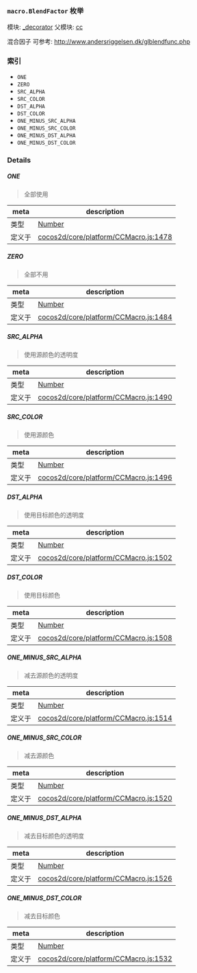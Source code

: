 ### `macro.BlendFactor` 枚举



模块: [_decorator](../modules/_decorator.md)
父模块: [cc](../modules/cc.md)


混合因子
可参考: http://www.andersriggelsen.dk/glblendfunc.php


### 索引
  - `ONE`
  - `ZERO`
  - `SRC_ALPHA`
  - `SRC_COLOR`
  - `DST_ALPHA`
  - `DST_COLOR`
  - `ONE_MINUS_SRC_ALPHA`
  - `ONE_MINUS_SRC_COLOR`
  - `ONE_MINUS_DST_ALPHA`
  - `ONE_MINUS_DST_COLOR`

### Details


##### ONE

> 全部使用

| meta | description |
|------|-------------|
| 类型 | <a href="https://developer.mozilla.org/en/JavaScript/Reference/Global_Objects/Number" class="crosslink external" target="_blank">Number</a> |
| 定义于 | [cocos2d/core/platform/CCMacro.js:1478](https://github.com/cocos-creator/engine/blob/e222465ce8426e5cf32052e4f37701f3a529ed18/cocos2d/core/platform/CCMacro.js#L1478) |



##### ZERO

> 全部不用

| meta | description |
|------|-------------|
| 类型 | <a href="https://developer.mozilla.org/en/JavaScript/Reference/Global_Objects/Number" class="crosslink external" target="_blank">Number</a> |
| 定义于 | [cocos2d/core/platform/CCMacro.js:1484](https://github.com/cocos-creator/engine/blob/e222465ce8426e5cf32052e4f37701f3a529ed18/cocos2d/core/platform/CCMacro.js#L1484) |



##### SRC_ALPHA

> 使用源颜色的透明度

| meta | description |
|------|-------------|
| 类型 | <a href="https://developer.mozilla.org/en/JavaScript/Reference/Global_Objects/Number" class="crosslink external" target="_blank">Number</a> |
| 定义于 | [cocos2d/core/platform/CCMacro.js:1490](https://github.com/cocos-creator/engine/blob/e222465ce8426e5cf32052e4f37701f3a529ed18/cocos2d/core/platform/CCMacro.js#L1490) |



##### SRC_COLOR

> 使用源颜色

| meta | description |
|------|-------------|
| 类型 | <a href="https://developer.mozilla.org/en/JavaScript/Reference/Global_Objects/Number" class="crosslink external" target="_blank">Number</a> |
| 定义于 | [cocos2d/core/platform/CCMacro.js:1496](https://github.com/cocos-creator/engine/blob/e222465ce8426e5cf32052e4f37701f3a529ed18/cocos2d/core/platform/CCMacro.js#L1496) |



##### DST_ALPHA

> 使用目标颜色的透明度

| meta | description |
|------|-------------|
| 类型 | <a href="https://developer.mozilla.org/en/JavaScript/Reference/Global_Objects/Number" class="crosslink external" target="_blank">Number</a> |
| 定义于 | [cocos2d/core/platform/CCMacro.js:1502](https://github.com/cocos-creator/engine/blob/e222465ce8426e5cf32052e4f37701f3a529ed18/cocos2d/core/platform/CCMacro.js#L1502) |



##### DST_COLOR

> 使用目标颜色

| meta | description |
|------|-------------|
| 类型 | <a href="https://developer.mozilla.org/en/JavaScript/Reference/Global_Objects/Number" class="crosslink external" target="_blank">Number</a> |
| 定义于 | [cocos2d/core/platform/CCMacro.js:1508](https://github.com/cocos-creator/engine/blob/e222465ce8426e5cf32052e4f37701f3a529ed18/cocos2d/core/platform/CCMacro.js#L1508) |



##### ONE_MINUS_SRC_ALPHA

> 减去源颜色的透明度

| meta | description |
|------|-------------|
| 类型 | <a href="https://developer.mozilla.org/en/JavaScript/Reference/Global_Objects/Number" class="crosslink external" target="_blank">Number</a> |
| 定义于 | [cocos2d/core/platform/CCMacro.js:1514](https://github.com/cocos-creator/engine/blob/e222465ce8426e5cf32052e4f37701f3a529ed18/cocos2d/core/platform/CCMacro.js#L1514) |



##### ONE_MINUS_SRC_COLOR

> 减去源颜色

| meta | description |
|------|-------------|
| 类型 | <a href="https://developer.mozilla.org/en/JavaScript/Reference/Global_Objects/Number" class="crosslink external" target="_blank">Number</a> |
| 定义于 | [cocos2d/core/platform/CCMacro.js:1520](https://github.com/cocos-creator/engine/blob/e222465ce8426e5cf32052e4f37701f3a529ed18/cocos2d/core/platform/CCMacro.js#L1520) |



##### ONE_MINUS_DST_ALPHA

> 减去目标颜色的透明度

| meta | description |
|------|-------------|
| 类型 | <a href="https://developer.mozilla.org/en/JavaScript/Reference/Global_Objects/Number" class="crosslink external" target="_blank">Number</a> |
| 定义于 | [cocos2d/core/platform/CCMacro.js:1526](https://github.com/cocos-creator/engine/blob/e222465ce8426e5cf32052e4f37701f3a529ed18/cocos2d/core/platform/CCMacro.js#L1526) |



##### ONE_MINUS_DST_COLOR

> 减去目标颜色

| meta | description |
|------|-------------|
| 类型 | <a href="https://developer.mozilla.org/en/JavaScript/Reference/Global_Objects/Number" class="crosslink external" target="_blank">Number</a> |
| 定义于 | [cocos2d/core/platform/CCMacro.js:1532](https://github.com/cocos-creator/engine/blob/e222465ce8426e5cf32052e4f37701f3a529ed18/cocos2d/core/platform/CCMacro.js#L1532) |



